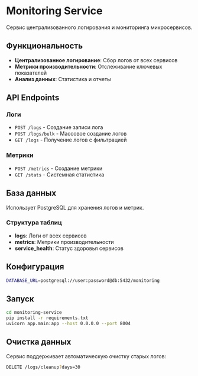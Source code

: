 # Monitoring Service

Сервис централизованного логирования и мониторинга микросервисов.

## Функциональность

- **Централизованное логирование**: Сбор логов от всех сервисов
- **Метрики производительности**: Отслеживание ключевых показателей
- **Анализ данных**: Статистика и отчеты

## API Endpoints

### Логи
- `POST /logs` - Создание записи лога
- `POST /logs/bulk` - Массовое создание логов
- `GET /logs` - Получение логов с фильтрацией

### Метрики
- `POST /metrics` - Создание метрики
- `GET /stats` - Системная статистика

## База данных

Использует PostgreSQL для хранения логов и метрик.

### Структура таблиц

- **logs**: Логи от всех сервисов
- **metrics**: Метрики производительности
- **service_health**: Статус здоровья сервисов

## Конфигурация

```bash
DATABASE_URL=postgresql://user:password@db:5432/monitoring
```

## Запуск

```bash
cd monitoring-service
pip install -r requirements.txt
uvicorn app.main:app --host 0.0.0.0 --port 8004
```

## Очистка данных

Сервис поддерживает автоматическую очистку старых логов:

```bash
DELETE /logs/cleanup?days=30
```

